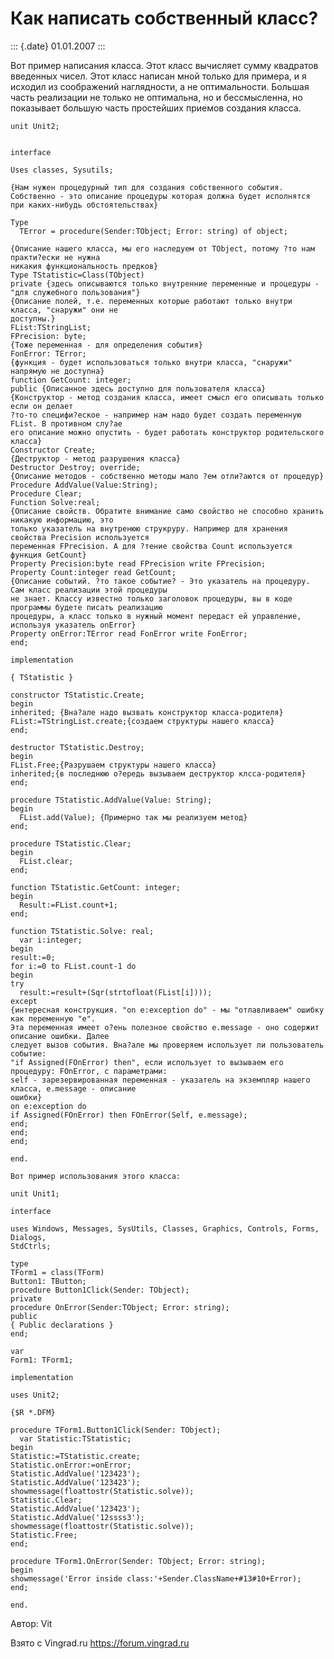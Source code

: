 Как написать собственный класс?
===============================

::: {.date}
01.01.2007
:::

Вот пример написания класса. Этот класс вычисляет сумму квадратов
введенных чисел. Этот класс написан мной только для примера, и я исходил
из соображений наглядности, а не оптимальности. Большая часть реализации
не только не оптимальна, но и бессмысленна, но показывает большую часть
простейших приемов создания класса.

    unit Unit2;

     
    interface
     
    Uses classes, Sysutils;
     
    {Нам нужен процедурный тип для создания собственного события. Собственно - это описание процедуры которая должна будет исполнятся при каких-нибудь обстоятельствах}
     
    Type
      TError = procedure(Sender:TObject; Error: string) of object;
     
    {Описание нашего класса, мы его наследуем от TObject, потому ?то нам практи?ески не нужна
    никакия функциональность предков}
    Type TStatistic=Class(TObject)
    private {здесь описываются только внутренние переменные и процедуры - "для служебного пользования"}
    {Описание полей, т.е. переменных которые работают только внутри класса, "снаружи" они не
    доступны.}
    FList:TStringList;
    FPrecision: byte;
    {Тоже переменная - для определения события}
    FonError: TError;
    {функция - будет использоваться только внутри класса, "снаружи" напрямую не доступна}
    function GetCount: integer;
    public {Описанное здесь доступно для пользователя класса}
    {Конструктор - метод создания класса, имеет смысл его описывать только если он делает
    ?то-то специфи?еское - например нам надо будет создать переменную FList. В противном слу?ае
    его описание можно опустить - будет работать конструктор родительского класса}
    Constructor Create;
    {Деструктор - метод разрушения класса}
    Destructor Destroy; override;
    {Описание методов - собственно методы мало ?ем отли?аются от процедур}
    Procedure AddValue(Value:String);
    Procedure Clear;
    Function Solve:real;
    {Описание свойств. Обратите внимание само свойство не способно хранить никакую информацию, это
    только указатель на внутренюю струкруру. Например для хранения свойства Precision используется
    переменная FPrecision. А для ?тение свойства Count используется функция GetCount}
    Property Precision:byte read FPrecision write FPrecision;
    Property Count:integer read GetCount;
    {Описание событий. ?то такое событие? - Это указатель на процедуру. Сам класс реализации этой процедуры
    не знает. Классу известно только заголовок процедуры, вы в коде программы будете писать реализацию
    процедуры, а класс только в нужный момент передаст ей управление, используя указатель onError}
    Property onError:TError read FonError write FonError;
    end;
     
    implementation
     
    { TStatistic }
     
    constructor TStatistic.Create;
    begin
    inherited; {Вна?але надо вызвать конструктор класса-родителя}
    FList:=TStringList.create;{создаем структуры нашего класса}
    end;
     
    destructor TStatistic.Destroy;
    begin
    FList.Free;{Разрушаем структуры нашего класса}
    inherited;{в последнюю о?ередь вызываем деструктор клсса-родителя}
    end;
     
    procedure TStatistic.AddValue(Value: String);
    begin
      FList.add(Value); {Примерно так мы реализуем метод}
    end;
     
    procedure TStatistic.Clear;
    begin
      FList.clear;
    end;
     
    function TStatistic.GetCount: integer;
    begin
      Result:=FList.count+1;
    end;
     
    function TStatistic.Solve: real;
      var i:integer;
    begin
    result:=0;
    for i:=0 to FList.count-1 do
    begin
    try
      result:=result+(Sqr(strtofloat(FList[i])));
    except
    {интересная конструкция. "on e:exception do" - мы "отлавливаем" ошибку как переменную "e".
    Эта переменная имеет о?ень полезное свойство e.message - оно содержит описание ошибки. Далее
    следует вызов события. Вна?але мы проверяем использует ли пользователь событие:
    "if Assigned(FOnError) then", если использует то вызываем его процедуру: FOnError, с параметрами:
    self - зарезервированная переменная - указатель на экземпляр нашего класса, e.message - описание
    ошибки}
    on e:exception do 
    if Assigned(FOnError) then FOnError(Self, e.message);
    end;
    end;
    end;
     
    end.
     
    Вот пример использования этого класса:
     
    unit Unit1;
     
    interface
     
    uses Windows, Messages, SysUtils, Classes, Graphics, Controls, Forms, Dialogs,
    StdCtrls;
     
    type
    TForm1 = class(TForm)
    Button1: TButton;
    procedure Button1Click(Sender: TObject);
    private
    procedure OnError(Sender:TObject; Error: string);
    public
    { Public declarations }
    end;
     
    var
    Form1: TForm1;
     
    implementation
     
    uses Unit2;
     
    {$R *.DFM}
     
    procedure TForm1.Button1Click(Sender: TObject);
      var Statistic:TStatistic;
    begin
    Statistic:=TStatistic.create;
    Statistic.onError:=onError;
    Statistic.AddValue('123423');
    Statistic.AddValue('123423');
    showmessage(floattostr(Statistic.solve));
    Statistic.Clear;
    Statistic.AddValue('123423');
    Statistic.AddValue('12ssss3');
    showmessage(floattostr(Statistic.solve));
    Statistic.Free;
    end;
     
    procedure TForm1.OnError(Sender: TObject; Error: string);
    begin
    showmessage('Error inside class:'+Sender.ClassName+#13#10+Error);
    end;
     
    end.

Автор: Vit

Взято с Vingrad.ru <https://forum.vingrad.ru>

